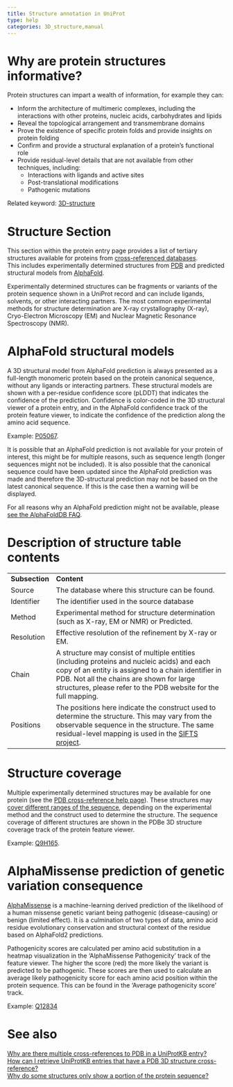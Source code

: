 ```yaml
---
title: Structure annotation in UniProt
type: help
categories: 3D_structure,manual
---
```


# Why are protein structures informative?

Protein structures can impart a wealth of information, for example they can:

- Inform the architecture of multimeric complexes, including the interactions with other proteins, nucleic acids, carbohydrates and lipids
- Reveal the topological arrangement and transmembrane domains
- Prove the existence of specific protein folds and provide insights on protein folding
- Confirm and provide a structural explanation of a protein’s functional role
- Provide residual-level details that are not available from other techniques, including:
     - Interactions with ligands and active sites
     - Post-translational modifications
     - Pathogenic mutations

Related keyword: [3D-structure](https://www.uniprot.org/keywords/KW-0002)

# Structure Section

This section within the protein entry page provides a list of tertiary structures available for proteins from [cross-referenced databases](https://www.uniprot.org/database?facets=category_exact%3A3D%20structure%20databases&query=%2A).<br>
This includes experimentally determined structures from [PDB](https://www.ebi.ac.uk/pdbe/) and predicted structural models from [AlphaFold](https://alphafold.ebi.ac.uk/).

Experimentally determined structures can be fragments or variants of the protein sequence shown in a UniProt record and can include ligands, solvents, or other interacting partners. The most common experimental methods for structure determination are X-ray crystallography (X-ray), Cryo-Electron Microscopy (EM) and Nuclear Magnetic Resonance Spectroscopy (NMR).<br>

# AlphaFold structural models

A 3D structural model from AlphaFold prediction is always presented as a full-length monomeric protein based on the protein canonical sequence, without any ligands or interacting partners. These structural models are shown with a per-residue confidence score (pLDDT) that indicates the confidence of the prediction. Confidence is color-coded in the 3D structural viewer of a protein entry, and in the AlphaFold confidence track of the protein feature viewer, to indicate the confidence of the prediction along the amino acid sequence.

Example: [P05067](https://www.uniprot.org/uniprotkb/P05067/feature-viewer).

It is possible that an AlphaFold prediction is not available for your protein of interest, this might be for multiple reasons, such as sequence length (longer sequences might not be included). It is also possible that the canonical sequence could have been updated since the AlphaFold prediction was made and therefore the 3D-structural prediction may not be based on the latest canonical sequence. If this is the case then a warning will be displayed.

For all reasons why an AlphaFold prediction might not be available, please [see the AlphaFoldDB FAQ](https://alphafold.ebi.ac.uk/faq#faq-4).

# Description of structure table contents

|                                                                                 |                                                                                 |
|:--------------------------------------------------------------------------------|:--------------------------------------------------------------------------------|
| **Subsection**                                                                  | **Content**                                                                     |
| Source                                                                          | The database where this structure can be found.                                 |
| Identifier                                                                      | The identifier used in the source database                                      |
| Method                                                                          | Experimental method for structure determination (such as X-ray, EM or NMR) or Predicted.        |
| Resolution                                                                      | Effective resolution of the refinement by X-ray or EM. |
| Chain                                                                           | A structure may consist of multiple entities (including proteins and nucleic acids) and each copy of an entity is assigned to a chain identifier in PDB. Not all the chains are shown for large structures, please refer to the PDB website for the full mapping.|
| Positions                                                                       |The positions here indicate the construct used to determine the structure. This may vary from the observable sequence in the structure. The same residual-level mapping is used in the [SIFTS project](https://www.ebi.ac.uk/pdbe/docs/sifts/).|

# Structure coverage
Multiple experimentally determined structures may be available for one protein (see the [PDB cross-reference help page](https://www.uniprot.org/help/multiple_pdb_xrefs)). These structures may [cover different ranges of the sequence](https://www.uniprot.org/help/structure_subseq), depending on the experimental method and the construct used to determine the structure. The sequence coverage of different structures are shown in the PDBe 3D structure coverage track of the protein feature viewer.

Example: [Q9H165](https://www.uniprot.org/uniprotkb/Q9H165/feature-viewer). 

# AlphaMissense prediction of genetic variation consequence
[AlphaMissense](https://alphamissense.hegelab.org/) is a machine-learning derived prediction of the likelihood of a human missense genetic variant being pathogenic (disease-causing) or benign (limited effect). It is a culmination of two types of data, amino acid residue evolutionary conservation and structural context of the residue based on AlphaFold2 predictions.

Pathogenicity scores are calculated per amino acid substitution in a heatmap visualization in the ‘AlphaMissense Pathogenicity’ track of the feature viewer. The higher the score (red) the more likely the variant is predicted to be pathogenic. These scores are then used to calculate an average likely pathogenicity score for each amino acid position within the protein sequence. This can be found in the ‘Average pathogenicity score’ track.

Example: [Q12834](https://www.uniprot.org/uniprotkb/Q12834/feature-viewer)

# See also
[Why are there multiple cross-references to PDB in a UniProtKB entry?](https://www.uniprot.org/help/multiple_pdb_xrefs)  
[How can I retrieve UniProtKB entries that have a PDB 3D structure cross-reference?](https://www.uniprot.org/help/retrieve_3d)  
[Why do some structures only show a portion of the protein sequence?](https://www.uniprot.org/help/structure_subseq)
